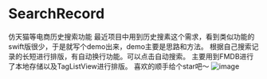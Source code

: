 # SearchRecord
仿天猫等电商历史搜索功能
最近项目中用到历史搜素这个需求，看到类似功能的swift版很少，于是就写个demo出来，demo主要是思路和方法。
根据自己搜索记录的长短进行排版，有自动换行功能。可以点击自动搜索。
主要用到FMDB进行了本地存储以及TagListView进行排版。
喜欢的顺手给个star吧～
![image](https://github.com/cxcxy/SearchRecord/blob/master/search1.gif)
